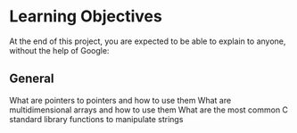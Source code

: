# Learning Objectives
At the end of this project, you are expected to be able to explain to anyone, without the help of Google:

## General
What are pointers to pointers and how to use them
What are multidimensional arrays and how to use them
What are the most common C standard library functions to manipulate strings